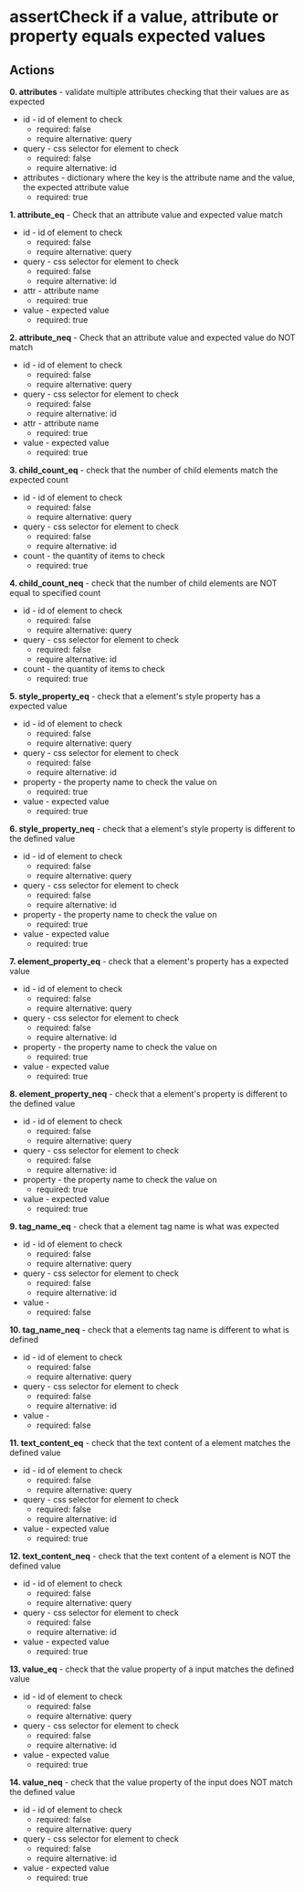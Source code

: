 # assertCheck if a value, attribute or property equals expected values
## Actions

**0. attributes** - validate multiple attributes checking that their values are as expected
- id - id of element to check  
	- required: false  
	- require alternative: query  
- query - css selector for element to check  
	- required: false  
	- require alternative: id  
- attributes - dictionary where the key is the attribute name and the value, the expected attribute value  
	- required: true  

**1. attribute_eq** - Check that an attribute value and expected value match
- id - id of element to check  
	- required: false  
	- require alternative: query  
- query - css selector for element to check  
	- required: false  
	- require alternative: id  
- attr - attribute name  
	- required: true  
- value - expected value  
	- required: true  

**2. attribute_neq** - Check that an attribute value and expected value do NOT match
- id - id of element to check  
	- required: false  
	- require alternative: query  
- query - css selector for element to check  
	- required: false  
	- require alternative: id  
- attr - attribute name  
	- required: true  
- value - expected value  
	- required: true  

**3. child_count_eq** - check that the number of child elements match the expected count
- id - id of element to check  
	- required: false  
	- require alternative: query  
- query - css selector for element to check  
	- required: false  
	- require alternative: id  
- count - the quantity of items to check  
	- required: true  

**4. child_count_neq** - check that the number of child elements are NOT equal to specified count
- id - id of element to check  
	- required: false  
	- require alternative: query  
- query - css selector for element to check  
	- required: false  
	- require alternative: id  
- count - the quantity of items to check  
	- required: true  

**5. style_property_eq** - check that a element's style property has a expected value
- id - id of element to check  
	- required: false  
	- require alternative: query  
- query - css selector for element to check  
	- required: false  
	- require alternative: id  
- property - the property name to check the value on  
	- required: true  
- value - expected value  
	- required: true  

**6. style_property_neq** - check that a element's style property is different to the defined value
- id - id of element to check  
	- required: false  
	- require alternative: query  
- query - css selector for element to check  
	- required: false  
	- require alternative: id  
- property - the property name to check the value on  
	- required: true  
- value - expected value  
	- required: true  

**7. element_property_eq** - check that a element's property has a expected value
- id - id of element to check  
	- required: false  
	- require alternative: query  
- query - css selector for element to check  
	- required: false  
	- require alternative: id  
- property - the property name to check the value on  
	- required: true  
- value - expected value  
	- required: true  

**8. element_property_neq** - check that a element's property is different to the defined value
- id - id of element to check  
	- required: false  
	- require alternative: query  
- query - css selector for element to check  
	- required: false  
	- require alternative: id  
- property - the property name to check the value on  
	- required: true  
- value - expected value  
	- required: true  

**9. tag_name_eq** - check that a element tag name is what was expected
- id - id of element to check  
	- required: false  
	- require alternative: query  
- query - css selector for element to check  
	- required: false  
	- require alternative: id  
- value -   
	- required: false  

**10. tag_name_neq** - check that a elements tag name is different to what is defined
- id - id of element to check  
	- required: false  
	- require alternative: query  
- query - css selector for element to check  
	- required: false  
	- require alternative: id  
- value -   
	- required: false  

**11. text_content_eq** - check that the text content of a element matches the defined value
- id - id of element to check  
	- required: false  
	- require alternative: query  
- query - css selector for element to check  
	- required: false  
	- require alternative: id  
- value - expected value  
	- required: true  

**12. text_content_neq** - check that the text content of a element is NOT the defined value
- id - id of element to check  
	- required: false  
	- require alternative: query  
- query - css selector for element to check  
	- required: false  
	- require alternative: id  
- value - expected value  
	- required: true  

**13. value_eq** - check that the value property of a input matches the defined value
- id - id of element to check  
	- required: false  
	- require alternative: query  
- query - css selector for element to check  
	- required: false  
	- require alternative: id  
- value - expected value  
	- required: true  

**14. value_neq** - check that the value property of the input does NOT match the defined value
- id - id of element to check  
	- required: false  
	- require alternative: query  
- query - css selector for element to check  
	- required: false  
	- require alternative: id  
- value - expected value  
	- required: true  